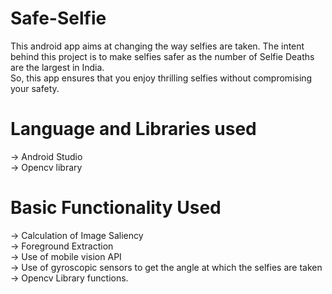 # Safe-Selfie
This android app aims at changing the way selfies are taken. The intent behind this project is to make selfies safer as the number of Selfie Deaths are the largest in India.   
So, this app ensures that you enjoy thrilling selfies without compromising your safety.
# Language and Libraries used
-> Android Studio  
-> Opencv library  
# Basic Functionality Used
-> Calculation of Image Saliency  
-> Foreground Extraction  
-> Use of mobile vision API  
-> Use of gyroscopic sensors to get the angle at which the selfies are taken  
-> Opencv Library functions.  
